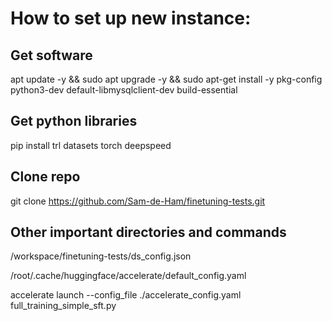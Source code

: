 # How to set up new instance:

## Get software

apt update -y && sudo apt upgrade -y && sudo apt-get install -y pkg-config python3-dev default-libmysqlclient-dev build-essential

## Get python libraries

pip install trl datasets torch deepspeed

## Clone repo

git clone https://github.com/Sam-de-Ham/finetuning-tests.git

## Other important directories and commands

/workspace/finetuning-tests/ds_config.json

/root/.cache/huggingface/accelerate/default_config.yaml

accelerate launch --config_file ./accelerate_config.yaml full_training_simple_sft.py
